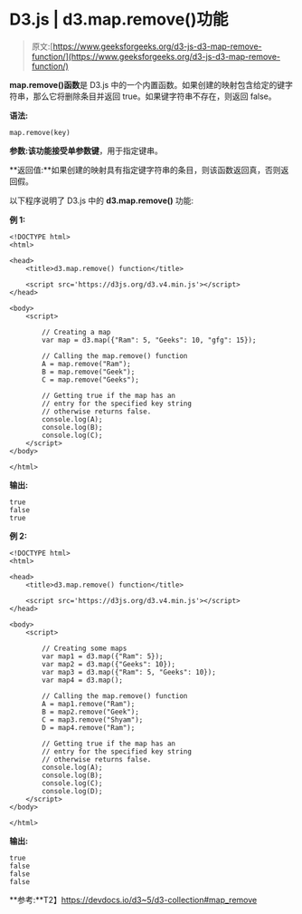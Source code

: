 # D3.js | d3.map.remove()功能

> 原文:[https://www.geeksforgeeks.org/d3-js-d3-map-remove-function/](https://www.geeksforgeeks.org/d3-js-d3-map-remove-function/)

**map.remove()函数**是 D3.js 中的一个内置函数。如果创建的映射包含给定的键字符串，那么它将删除条目并返回 true。如果键字符串不存在，则返回 false。

**语法:**

```
map.remove(key)
```

**参数:**该功能接受单参数**键**，用于指定键串。

**返回值:**如果创建的映射具有指定键字符串的条目，则该函数返回真，否则返回假。

以下程序说明了 D3.js 中的 **d3.map.remove()** 功能:

**例 1:**

```
<!DOCTYPE html>
<html>

<head>
    <title>d3.map.remove() function</title>

    <script src='https://d3js.org/d3.v4.min.js'></script>
</head>

<body>
    <script>

        // Creating a map
        var map = d3.map({"Ram": 5, "Geeks": 10, "gfg": 15});

        // Calling the map.remove() function
        A = map.remove("Ram");
        B = map.remove("Geek");
        C = map.remove("Geeks");

        // Getting true if the map has an
        // entry for the specified key string 
        // otherwise returns false.
        console.log(A);
        console.log(B);
        console.log(C);
    </script>
</body>

</html>
```

**输出:**

```
true
false
true

```

**例 2:**

```
<!DOCTYPE html>
<html>

<head>
    <title>d3.map.remove() function</title>

    <script src='https://d3js.org/d3.v4.min.js'></script>
</head>

<body>
    <script>

        // Creating some maps
        var map1 = d3.map({"Ram": 5});
        var map2 = d3.map({"Geeks": 10});
        var map3 = d3.map({"Ram": 5, "Geeks": 10});
        var map4 = d3.map();

        // Calling the map.remove() function
        A = map1.remove("Ram");
        B = map2.remove("Geek");
        C = map3.remove("Shyam");
        D = map4.remove("Ram");

        // Getting true if the map has an
        // entry for the specified key string 
        // otherwise returns false.
        console.log(A);
        console.log(B);
        console.log(C);
        console.log(D);
    </script>
</body>

</html>
```

**输出:**

```
true
false
false
false

```

**参考:**T2】https://devdocs.io/d3~5/d3-collection#map_remove
